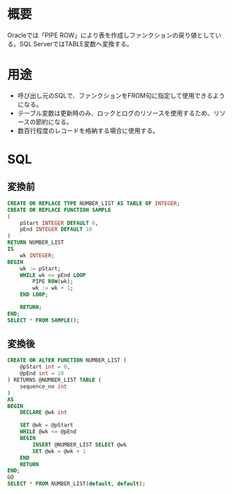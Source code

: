 # 概要

Oracleでは「PIPE ROW」により表を作成しファンクションの戻り値としている。SQL ServerではTABLE変数へ変換する。

# 用途

* 呼び出し元のSQLで、ファンクションをFROM句に指定して使用できるようになる。
* テーブル変数は更新時のみ、ロックとログのリソースを使用するため、リソースの節約になる。
* 数百行程度のレコードを格納する場合に使用する。

# SQL

## 変換前

```SQL
CREATE OR REPLACE TYPE NUMBER_LIST AS TABLE OF INTEGER;
CREATE OR REPLACE FUNCTION SAMPLE
(
    pStart INTEGER DEFAULT 0, 
    pEnd INTEGER DEFAULT 10
)
RETURN NUMBER_LIST
IS
    wk INTEGER;
BEGIN
    wk := pStart;
    WHILE wk <= pEnd LOOP 
        PIPE ROW(wk);
        wk := wk + 1;
    END LOOP;

    RETURN;
END;
SELECT * FROM SAMPLE();
```

## 変換後

```SQL
CREATE OR ALTER FUNCTION NUMBER_LIST (
    @pStart int = 0,
    @pEnd int = 10
) RETURNS @NUMBER_LIST TABLE (
    sequence_no int
)
AS
BEGIN
    DECLARE @wk int 

    SET @wk = @pStart
    WHILE @wk <= @pEnd
    BEGIN
        INSERT @NUMBER_LIST SELECT @wk
        SET @wk = @wk + 1
    END
    RETURN
END;
GO
SELECT * FROM NUMBER_LIST(default, default);
```
